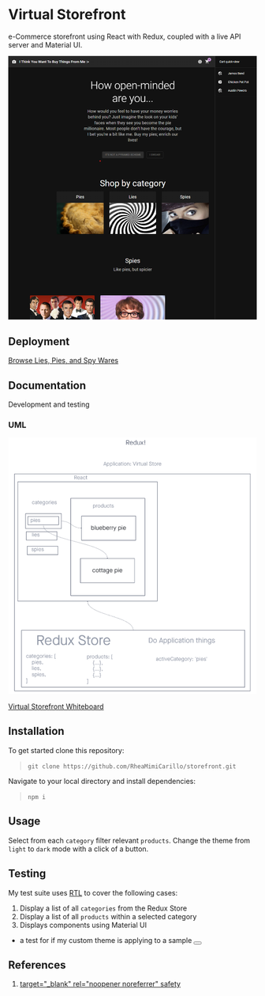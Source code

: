 # Virtual Storefront

e-Commerce storefront using React with Redux, coupled with a live API server and Material UI.

![Storefront Screenshot](./public/images/virtual_storefront_screenshot.png "Storefront Screenshot")

## Deployment

[Browse Lies, Pies, and Spy Wares](https://rhea-virtual-storefront.netlify.app)

## Documentation

Development and testing

### UML

![Virtual Storefront](./public/images/virtual_storefront_UML.png "Virtual Storefront")

[Virtual Storefront Whiteboard](https://projects.invisionapp.com/freehand/document/jLBOQqZE5)

## Installation

To get started clone this repository:

> `git clone https://github.com/RheaMimiCarillo/storefront.git`

Navigate to your local directory and install dependencies:

> `npm i`

## Usage

Select from each `category` filter relevant `products`.
Change the theme from `light` to `dark` mode with a click of a button.

## Testing

My test suite uses [RTL](https://testing-library.com/docs/react-testing-library/intro/) to cover the following cases:

1. Display a list of all `categories` from the Redux Store
2. Display a list of all `products` within a selected category
3. Displays components using Material UI

- a test for if my custom theme is applying to a sample <Button>

## References

1. [target="_blank" rel="noopener noreferrer" safety](https://stackoverflow.com/a/50709724)
